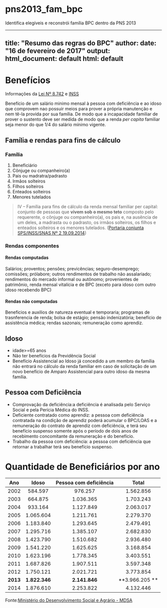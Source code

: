 # pns2013_fam_bpc
Identifica elegíveis e reconstrói família BPC dentro da PNS 2013

---
title: "Resumo das regras do BPC"
author: 
date: "16 de fevereiro de 2017"
output:
  html_document: default
  html: default
---
# Benefícios
Informações da [Lei Nº 8.742][1] e [INSS][2]

[2]: http://www.previdencia.gov.br/servicos-ao-cidadao/todos-os-servicos/beneficio-assistencial-bpc-loas/
[1]: http://sislex.previdencia.gov.br/paginas/42/1993/8742.htm 
[3]: https://www.legisweb.com.br/legislacao/?id=275117

Benefício de um salário minimo mensal à pessoa com deficiência e ao idoso que comprovem nao possuir meios para prover a própria manutenção e nem tê-la provida por sua família. De modo que a incapacidade familiar de prover o sustento deve ser medida de modo que a renda *per capita* familiar seja menor do que 1/4 do salário mínimo vigente. 

## Família e rendas para fins de cálculo

### Família
1. Beneficiário
2. Cônjuge ou companheiro(a)
3. Pais ou madratra/padrasto
4. Irmãos solteiros
5. Filhos solteiros
6. Enteados solteiros
7. Menores tutelados

>IV – Família para fins de cálculo da renda mensal familiar per capital: conjunto de pessoas que **vivem sob o mesmo teto** composto pelo requerente, o cônjuge ou companheiro(a), os pais e, na ausência de um deles, a madrasta ou o padrasto, os irmãos solteiros, os filhos e enteados solteiros e os menores tutelados. ([Portaria conjunta SPS/INSS/SNAS Nº 2 19.09.2014][3])

### Rendas componentes
#### Rendas computadas
Salários; proventos; pensões; previcências; seguro-desemprego; comissões; prólabore; outros rendimentos de trabalho não assalariado; rendimentos do mercado informal ou autônomo; provenientes de patrimônio, renda mensal vitalícia e de BPC (exceto para idoso com outro idoso recebendo BPC)  

#### Rendas não computadas
Beneficios e auxilios de natureza eventual e temporaria; programas de trasnferencia de renda; bolsa de estágio; pensão indenizatória; benefício de assistência médica; rendas sazonais; remuneração como aprendiz. 
## Idoso

* idade>=65 anos
* Não ter benefícios da Previdência Social
* Benefício Assistencial ao Idoso já concedido a um membro da família não entrará no cálculo da renda familiar em caso de solicitação de um novo benefício de Amparo Assistencial para outro idoso da mesma família.

## Pessoa com Deficiência

* Comprovação da deficiência:a deficiência é analisada pelo Serviço Social e pela Perícia Médica do INSS.
* Deficiente contratado como aprendiz: a pessoa com deficiência contratada na condição de aprendiz poderá acumular o BPC/LOAS e a remuneração do contrato de aprendiz com deficiência, e terá seu benefício suspenso somente após o período de dois anos de recebimento concomitante da remuneração e do benefício.
* Trabalho da pessoa com deficiência: a pessoa com deficiência que retornar a trabalhar terá seu benefício suspenso.

# Quantidade de Beneficiários por ano

|  **Ano** |   **Idoso**   | **Pessoa com deficiência** |   **Total**   |
|:----:|:---------:|:----------------------:|:---------:|
| 2002 | 584.597   | 976.257                | 1.562.856 |
| 2003 | 664.875   | 1.036.365              | 1.703.243 |
| 2004 | 933.164   | 1.127.849              | 2.063.017 |
| 2005 | 1.065.604 | 1.211.761              | 2.279.370 |
| 2006 | 1.183.840 | 1.293.645              | 2.479.491 |
| 2007 | 1.295.716 | 1.385.107              | 2.682.830 |
| 2008 | 1.423.790 | 1.510.682              | 2.936.480 |
| 2009 | 1.541.220 | 1.625.625              | 3.168.854 |
| 2010 | 1.623.196 | 1.778.345              | 3.403.551 |
| 2011 | 1.687.826 | 1.907.511              | 3.597.348 |
| 2012 | 1.750.121 | 2.021.721              | 3.773.854 |
|**2013**|**1.822.346**| **2.141.846** | **3.966.205 **|
| 2014 | 1.876.610 | 2.253.822              | 4.132.446 |
Fonte:[Ministério do Desenvolvimento Social e Agrário - MDSA](http://dados.gov.br/dataset/bpc-beneficio-da-prestacao-continuada)


